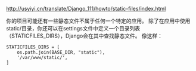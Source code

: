 

http://usyiyi.cn/translate/Django_111/howto/static-files/index.html

你的项目可能还有一些静态文件不属于任何一个特定的应用。 除了在应用中使用static/目录，你还可以在settings文件中定义一个目录列表（STATICFILES_DIRS），Django会在其中查找静态文件。 像这样：
```
STATICFILES_DIRS = [
    os.path.join(BASE_DIR, "static"),
    '/var/www/static/',
]
```